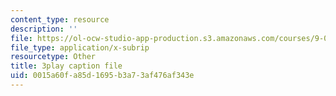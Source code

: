 ```yaml
---
content_type: resource
description: ''
file: https://ol-ocw-studio-app-production.s3.amazonaws.com/courses/9-00sc-introduction-to-psychology-fall-2011/0015a60fa85d1695b3a73af476af343e_SXzdOK_J-xE.srt
file_type: application/x-subrip
resourcetype: Other
title: 3play caption file
uid: 0015a60f-a85d-1695-b3a7-3af476af343e
---
```

